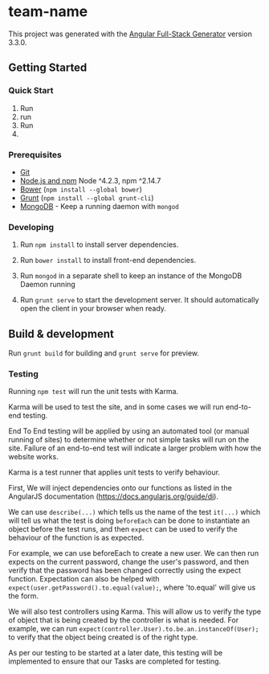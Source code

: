 # team-name

This project was generated with the [Angular Full-Stack Generator](https://github.com/DaftMonk/generator-angular-fullstack) version 3.3.0.

## Getting Started

### Quick Start
1. Run 
2. run
3. Run
4. 

### Prerequisites

- [Git](https://git-scm.com/)
- [Node.js and npm](nodejs.org) Node ^4.2.3, npm ^2.14.7
- [Bower](bower.io) (`npm install --global bower`)
- [Grunt](http://gruntjs.com/) (`npm install --global grunt-cli`)
- [MongoDB](https://www.mongodb.org/) - Keep a running daemon with `mongod`

### Developing

1. Run `npm install` to install server dependencies.

2. Run `bower install` to install front-end dependencies.

3. Run `mongod` in a separate shell to keep an instance of the MongoDB Daemon running

4. Run `grunt serve` to start the development server. It should automatically open the client in your browser when ready.

## Build & development

Run `grunt build` for building and `grunt serve` for preview.

### Testing

Running `npm test` will run the unit tests with Karma.

Karma will be used to test the site, and in some cases we will run end-to-end testing.

End To End testing will be applied by using an automated tool (or manual running of sites) to determine whether or not simple tasks will run on the site. Failure of an end-to-end test will indicate a larger problem with how the website works.

Karma is a test runner that applies unit tests to verify behaviour. 

First, We will inject dependencies onto our functions as listed in the AngularJS documentation (https://docs.angularjs.org/guide/di).

We can use `describe(...)` which tells us the name of the test
`it(...)` which will tell us what the test is doing
`beforeEach` can be done to instantiate an object before the test runs, and then `expect` can be used to verify the behaviour of the function is as expected.

For example, we can use beforeEach to create a new user. We can then run expects on the current password, change the user's password, and then verify that the password has been changed correctly using the expect function. Expectation can also be helped with `expect(user.getPassword().to.equal(value);`, where 'to.equal' will give us the form.

We will also test controllers using Karma. This will allow us to verify the type of object that is being created by the controller is what is needed. For example, we can run `expect(controller.User).to.be.an.instanceOf(User);` to verify that the object being created is of the right type.

As per our testing to be started at a later date, this testing will be implemented to ensure that our Tasks are completed for testing.





